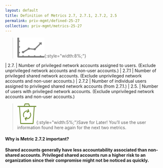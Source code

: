 ```yaml
---
layout: default
title: Definition of Metrics 2.7, 2.7.1, 2.7.2, 2.5
permalink: priv-mgmt/defined-25-27
collection: priv-mgmt/metrics-25-27
---
```

>![Chart logo](../img/graph.png){:style="width:8%;"}

| 2.7. | Number of privileged network accounts assigned to users. (Exclude unprivileged network accounts and non-user accounts.)
| 2.7.1 | Number of privileged shared network accounts. (Exclude unprivileged network accounts and non-user accounts.)
| 2.7.2 | Number of individual users assigned to privileged shared network accounts (from 2.7.1.)
| 2.5. | Number of users with privileged network accounts. (Exclude unprivileged network accounts and non-user accounts.)

>![Recycle logo](../img/recycle.png){:style="width:5%;"}Save for Later!
You’ll use the user information found here again for the next two metrics.

<div class="usa-alert usa-alert-info">
  <div class="usa-alert-body">
    <p class="usa-alert-text"><H4>Why is Metric 2.7.2 important?<H4>
    Shared accounts generally have less accountability associated than non-shared accounts. Privileged shared accounts run a higher risk to an organization since their compromise might not be noticed as quickly.</p> 
</div>
</div>
